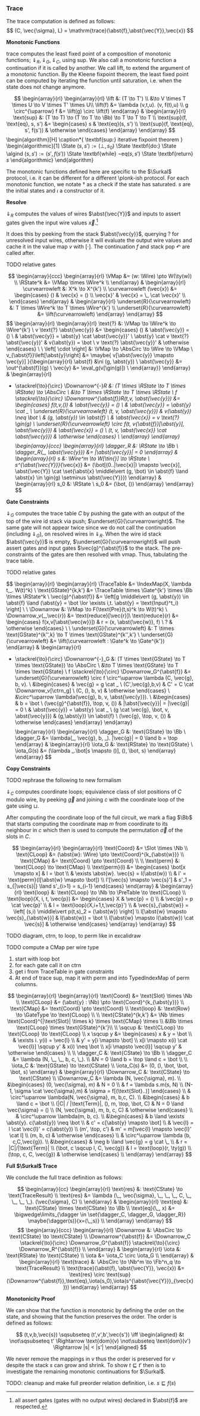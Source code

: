 

### Trace

The trace computation is defined as follows:
$$
(C, \vec{\sigma}, L) = \mathrm{trace}(\abst{f},\abst{\vec{Y}},\vec{x})
$$

**Monotonic Functions**

$\text{trace}$ computes the least fixed point of a composition of monotonic functions; $\Downarrow_R, \Downarrow_G, \Downarrow_C$, using $\text{sup}$. We also call a monotonic function a continuation if it is called by another. We call lift, to extend the argument of a monotonic function. By the Kleene fixpoint theorem, the least fixed point can be computed by iterating the function until saturation, i.e. when the state does not change anymore.

$$
\begin{array}{rl}
\begin{array}{rl}
\lift &: (T \to T') \\
&\to V \times T \times U \to V \times T' \times U\\
\lift(f) &= \lambda (v,t,u). (v, f(t),u) \\
g \circ^{\uparrow} f &= \lift(g) \circ \lift(f) 
\end{array} &
\begin{array}{rl}
\text{sup} &: (T \to T) \to (T \to T \to \Bb) \to T \to T \to T \\
\text{sup}(f, \text{eq}, s, s') &= \begin{cases}
s & \text{eq}(s, s') \\
\text{sup}(f, \text{eq}, s', f(s')) & \otherwise
\end{cases}
\end{array}
\end{array}
$$
\begin{algorithm}[H]
\caption*{
  \textbf{sup:} iterative fixpoint theorem
}
\begin{algorithmic}[1]
  \State $(s,s') := (\bot, s_0)$
  \State \textbf{do:}
    \State \algind $(s,s') := (s',f(s'))$
    \State \textbf{while} $\neg\text{eq}(s,s')$
  \State \textbf{return} $s$
  \end{algorithmic}
\end{algorithm}

The monotonic functions defined here are specific to the $\Surkal$ protocol, i.e. it can be different for a different \plonk-ish protocol. For each monotonic function, we notate $\dagger$ as a check if the state has saturated. $s$ are the initial states and $\iota$ a constructor of it. 

**Resolve**

$\Downarrow_R$ computes the values of wires $\abst{\vec{Y}}$ and inputs to assert gates given the input wire values $\vec{x}$.[^respect]

[^respect]: all assert gates (gates with no output wires) declared in $\abst{f}$ are respected.

 
It does this by peeking from the stack $\abst{\vec{y}}$, querying $\text{?}$ for unresolved input wires, otherwise it will evaluate the output wire values and cache it in the value map $v$ with $[\cdot]$. The continuation $f$ and stack pop $\curvearrowleft$ are called after.

TODO relative gates

$$
\begin{array}{ccc}
\begin{array}{rl}
\VMap &= (w: \Wire) \pto W(\ty(w)) \\
\RState^k &= \VMap \times \Wire^k \\
\end{array}
&
\begin{array}{rl}
\curvearrowleft &: X^k \to X^{k'} \\
\curvearrowleft (\vec{x}) &= \begin{cases}
() & \vec{x} = () \\
\vec{x}' & \vec{x} = \_ \cat \vec{x}' \\
\end{cases}
\end{array}
&
\begin{array}{rl}
\underset{R}{\curvearrowleft} &: T \times \Wire^k \to T \times \Wire^{k'} \\
\underset{R}{\curvearrowleft} &= \lift(\curvearrowleft)
\end{array}
\end{array}
$$
$$
\begin{array}{rl}
\begin{array}{rl}
\text{?} &: \VMap \to \Wire^k \to \Wire^{k'} \\
v \text{?} \abst{\vec{y}} &= \begin{cases}
() & \abst{\vec{y}} = () \\
& \abst{\vec{y}} = \abst{y} \cat \abst{\vec{y}}' \\
\abst{y} \cat v \text{?} \abst{\vec{y}}' & v(\abst{y}) = \bot \\
v \text{?} \abst{\vec{y}}' & \otherwise
\end{cases} \\
\\
\left[ \cdot \right] &: \VMap \to \AbsCirc \to \Wire \to \VMap \\
v_{\abst{f}}\left[\abst{y}\right] &= \maybe{
  v[\abst{\vec{y}} \mapsto \vec{y}]
}{\begin{array}{rl}
  \abst{f} &\ni (g, \abst{y}) \\
  \abst{\vec{y}} &= \out^{\abst{f}}(g) \\
  \vec{y} &= \eval_g(v[\gin(g)]) \\
\end{array}}
\end{array}
&
\begin{array}{rl}
- \stackrel{\to}{\circ} \Downarrow^{-}_R &: (T \times \RState \to T \times \RState) \to \AbsCirc \\
&\to T \times \RState \to T \times \RState \\
f \stackrel{\to}{\circ} \Downarrow^{\abst{f}}_R(t,v, \abst{\vec{y}}) &= \begin{cases}
f(t,v,()) & \abst{\vec{y}} = () \\
 & \abst{\vec{y}} = \abst{y} \cat \_ \\
\underset{R}{\curvearrowleft} (t, v, \abst{\vec{y}}) & v(\abst{y}) \neq \bot \\
 & (g, \abst{y}) \in \abst{f} \\
 & \abst{\vec{x}} = v \text{?} \gin(g) \\
\underset{R}{\curvearrowleft} \circ f(t, v_{\abst{f}}[\abst{y}], \abst{\vec{y}}) 
 & \abst{\vec{x}} = () \\
(t, v, \abst{\vec{x}} \cat \abst{\vec{y}}) & \otherwise
\end{cases} \\
\end{array}
\end{array}
$$
$$
\begin{array}{ccc}
\begin{array}{rl}
\dagger_R &: \RState \to \Bb \\
\dagger_R(\_, \abst{\vec{y}}) &= |\abst{\vec{y}}| = 0 
\end{array}
&
\begin{array}{rl}
s &: \Wire^m \to W[\tin{}] \to \RState \\
s^{\abst{\vec{Y}}}_{\vec{x}} &= (\bot[(0..|\vec{x}|) \mapsto \vec{x}], \abst{\vec{Y}} \cat \set{\abst{x} \middle\vert (g, \bot) \in \abst{f} \land \abst{x} \in \gin(g) \setminus \abst{\vec{Y}}})
\end{array}
&
\begin{array}{rl}
s_0 &: \RState \\
s_0 &= (\bot, ())
\end{array}
\end{array}
$$

**Gate Constraints**

$\Downarrow_G$ computes the trace table $C$ by pushing the gate with an output of the top of the wire id stack via push; $\underset{G}{\curvearrowright}$. The same gate will not appear twice since we do not call the continuation (including $\Downarrow_G$), on resolved wires in $\Downarrow_R$. When the wire id stack $\abst{\vec{y}}$ is empty, $\underset{G}{\curvearrowright}$ will push assert gates and input gates $\vec{g}^{\abst{f}}$ to the stack. The pre-constraints of the gates are then resolved with vmap. Thus, tabulating the trace table.

TODO relative gates

$$
\begin{array}{rl}
\begin{array}{rl}
\TraceTable &= \IndexMap(X, \lambda t,\_. W(t)^k) \\
\text{GState}^{k,k'} &= \TraceTable \times \Gate^{k'} \times \Bb \times \RState^k \\
\vec{g}^{\abst{f}} &= \left[g \middle\vert (g, \abst{y}) \in \abst{f} \land (\abst{y} = \bot \lor \exists i,t. \abst{y} = \text{Input}^t_i) \right] \\
\\
\Downarrow &: \VMap \to F(\text{Pre}(t,s)^k \to W(t)^k) \\
\Downarrow_v(\_,\vec{r}) &= \text{reduce}[\vec{r}]\\
\text{reduce}(r) &= \begin{cases}
f(x,v[\abst{\vec{w}}]) & r = (x, \abst{\vec{w}}, f) \\
? & \otherwise
\end{cases} \\
\\
\underset{G}{\curvearrowleft} &: T \times \text{GState}^{k'',k} \to T \times \text{GState}^{k'',k'} \\
\underset{G}{\curvearrowleft} &= \lift(\curvearrowleft : \Gate^k \to \Gate^{k'})
\end{array} &
\begin{array}{rl}
- \stackrel{\to}{\circ} \Downarrow^{-}_G &: (T \times \text{GState} \to T \times \text{GState}) \to \AbsCirc \\
&\to T \times \text{GState} \to T \times \text{GState} \\
f \stackrel{\to}{\circ} \Downarrow_G^{\abst{f}} &= \underset{G}{\curvearrowleft} \circ f \circ^\uparrow \lambda (C, \vec{g}, b, v). \\
&\begin{cases}
& \vec{g} = g \cat \_ \\
(C',\vec{g},b,v)
& C' = C \cat \Downarrow_v[\ctrn_g] \\
(C, (), b, v)
& \otherwise
\end{cases} \\
&\circ^\uparrow \lambda(\vec{g}, b, v, \abst{\vec{y}}). \\
&\begin{cases}
& b = \bot \\
(\vec{g}^{\abst{f}}, \top, v, ())
& |\abst{\vec{y}}| = |\vec{g}| = 0 \\
& \abst{\vec{y}} = \abst{y} \cat \_ \\
(g \cat \vec{g}, \bot, v, \abst{\vec{y}})
& (g,\abst{y}) \in \abst{f} \\
(\vec{g}, \top, v, ())
& \otherwise
\end{cases}
\end{array}
\end{array}
$$
$$
\begin{array}{rl}
\begin{array}{rl}
\dagger_G &: \text{GState} \to \Bb \\
\dagger_G &= \lambda(\_, \vec{g}, b, \_). |\vec{g}| = 0 \land b = \top
\end{array} &
\begin{array}{rl}
\iota_G &: \text{RState} \to \text{GState} \\
\iota_G(s) &= (\lambda \_.\bot[s \mapsto ()], (), \bot, s)
\end{array}
\end{array}
$$

**Copy Constraints**

TODO rephrase the following to new formalism

$\Downarrow_C$ computes coordinate loops; equivalence class of slot positions of $C$ modulo wire, by peeking $\vec{g}$ and joining $c$ with the coordinate loop of the gate using $\sqcup$.

After computing the coordinate loop of the full circuit, we mark a flag $\Bb$ that starts computing the coordinate map $m$ from coordinate to its neighbour in $c$ which then is used to compute the permutation $\vec{\sigma}$ of the slots in $C$.

$$
\begin{array}{rl}
\begin{array}{rl}
\text{Coord} &= \Slot \times \Nb \\
\text{CLoop} &= (\abst{w}: \Wire) \pto \text{Coord}^{k_{\abst{w}}} \\
\text{CMap} &= \text{Coord} \pto \text{Coord} \\
\\
\text{perm} &: \text{CLoop} \to \text{CMap} \\
\text{perm}(l) &= \begin{cases}
\bot[x \mapsto x] & l = \bot \\
& \exists \abst{w}. \vec{s} = l(\abst{w}) \\
& l' = \text{perm}(l[\abst{w} \mapsto \bot]) \\
l'[\vec{s} \mapsto \vec{s}'] & s'_1 = s_{|\vec{s}|} \land s'_{i>1} = s_{i-1}
\end{cases}
\end{array} &
\begin{array}{rl}
\text{loop} &: \text{CLoop} \to \Nb \to \PreTable \to \text{CLoop} \\
\text{loop}(X, i, t, \vec{p}) &= \begin{cases}
X & \vec{p} = () \\
& \vec{p} = p \cat \vec{p}' \\
& l = \text{loop}(X,i+1,t,\vec{p}') \\
& \vec{s}_{\abst{w}} = \left[ (s,i) \middle\vert p(t,s)_2 = (\abst{w}) \right] \\
l[\abst{w} \mapsto \vec{s}_{\abst{w}}]
& l(\abst{w}) = \bot \\
l[\abst{w} \mapsto l(\abst{w}) \cat \vec{s}] & \otherwise
\end{cases}
\end{array}
\end{array}
$$

TODO diagram, ctrn, to loop, to perm like in excalidraw

TODO compute a CMap per wire type

1. start with loop bot
2. for each gate call it on ctrn
3. get i from TraceTable in gate constraints
4. At end of trace sup, map it with perm and into TypedIndexMap of perm columns.

$$
\begin{array}{rl}
\begin{array}{rl}
\text{Coord} &= \text{Slot} \times \Nb \\
\text{CLoop} &= (\abst{y} : \Nb) \pto \text{Coord}^{k_{\abst{y}}} \\
\text{CMap} &= \text{Coord} \pto \text{Coord} \\
\text{loop} &: \text{Row} \to \GateType \to \text{CLoop} \\
\\
\text{CState}^{k,k'} &= \Nb \times \text{Coord}^{|\text{Slot}| \times k} \times \text{CMap} \times \\
&\Bb \times \text{CLoop} \times \text{GState}^{k'}\\
\\
\sqcup &: \text{CLoop} \to \text{CLoop} \to \text{CLoop} \\
x \sqcup y &= \begin{cases}
x & y = \bot \\
& \exists i. y(i) = \vec{l} \\
& y' = y[i \mapsto \bot] \\
x[i \mapsto x(i) \cat \vec{l}] \sqcup y'
& x(i) \neq \bot \\
x[i \mapsto \vec{l}] \sqcup y'
& \otherwise
\end{cases} \\
\\
\dagger_C &: \text{CState} \to \Bb \\
\dagger_C &= \lambda (N, \_, \_, b, c, \_). \\
&N = 0 \land b = \top \land c = \bot \\
\\
\iota_C &: \text{GState} \to \text{CState} \\
\iota_C(s) &= (0, (), \bot, \bot, \bot, s)
\end{array}
&
\begin{array}{rl}
\Downarrow_C &: \text{CState} \to \text{CState} \\
\Downarrow_C &= \lambda (N, \vec{\sigma}, m). \\
&\begin{cases}
(0, \vec{\sigma}, m) & N = 0 \\
& f = \lambda s.m(s, N) \\
(N-1, \sigma \cat \vec{\sigma},m)
& \sigma = f[(\text{Slot}..)]
\end{cases} \\
& \circ^\uparrow \lambda(N, \vec{\sigma}, m, b,c, C). \\
&\begin{cases}
& b \land c = \bot \\
(|C| / |\text{Term}|, (), m, \top, \bot, C)
& N = 0 \land  \vec{\sigma} = () \\
(N, \vec{\sigma}, m, b, c, C)
& \otherwise
\end{cases} \\
& \circ^\uparrow \lambda(m, b, c). \\
&\begin{cases}
& b \land \exists \abst{y}. c(\abst{y}) \neq \bot \\
& c' = c[\abst{y} \mapsto \bot] \\
& \vec{l} = l \cat \vec{l}' = c(\abst{y}) \\
(m', \top, c')
& m' = m[\vec{l} \mapsto \vec{l}' \cat l] \\
(m, b, c) & \otherwise
\end{cases} \\
& \circ^\uparrow \lambda (b, c,C,\vec{g}). \\
&\begin{cases}
& \neg b \land \vec{g} = g \cat \_ \\
& r = |C|/|\text{Term}| \\
(\bot, c \sqcup l, C, \vec{g})
& l = \text{loop}(r, \ty(g)) \\
(\top, c, C, \vec{g}) & \otherwise
\end{cases} \\
\end{array}
\end{array}
$$

**Full $\Surkal$ Trace**

We conclude the full trace definition as follows:

$$
\begin{array}{cc}
\begin{array}{rl}
\text{res} &: \text{CState} \to \text{TraceResult} \\
\text{res} &= \lambda (\_, \vec{\sigma}, \_, \_, \_, C, \_, \_, \_, \_). (\vec{\sigma}, C) \\
\end{array}
&
\begin{array}{rl}
\text{eq} &: \text{CState} \times \text{CState} \to \Bb \\
\text{eq}(\_, x) &= \bigwedge\limits_{\dagger \in \set{\dagger_C, \dagger_G, \dagger_R}} \maybe{\dagger(s)}{x=(\_,s)} \\
\end{array}
\end{array}
$$
$$
\begin{array}{ccc}
\begin{array}{rl}
\Downarrow &: \AbsCirc \to \text{CState} \to \text{CState} \\
\Downarrow^{\abst{f}} &= \Downarrow_C \stackrel{\to}{\circ} \Downarrow_G^{\abst{f}} \stackrel{\to}{\circ} \Downarrow_R^{\abst{f}} \\
\end{array}
&
\begin{array}{rl}
\iota &: \text{RState} \to \text{CState} \\
\iota &= \iota_C \circ \iota_G \\
\end{array}
&
\begin{array}{rl}
\text{trace} &: \AbsCirc \to \Nb^m \to \Fb^n_q \to \text{TraceResult} \\
\text{trace}(\abst{f}, \abst{\vec{Y}}, \vec{x})
&= \text{res} \circ \text{sup}(\Downarrow^{\abst{f}},\text{eq},\iota(s_0),\iota(s^{\abst{\vec{Y}}}_{\vec{x}}))
\end{array}
\end{array}
$$

**Monotonicity Proof**

We can show that the function is monotonic by defining the order on the state, and showing that the function preserves the order. The order is defined as follows:

$$
(t,v,b,\vec{s}) \sqsubseteq (t',v',b',\vec{s'}) \iff
\begin{aligned}
  &t \not\sqsubseteq t' \Rightarrow \text{dom}(v) \not\subseteq \text{dom}(v') \Rightarrow |s| < |s'|
\end{aligned}
$$

We never remove the mappings in $v$ thus the order is preserved for $v$ despite the stack $s$ can grow and shrink. To show $t \sqsubseteq t'$ then is to investigate the remaining monotonic continuations for $\Surkal$.

TODO: cleanup and make full preorder relation definition, i.e. $s \sqsubseteq f(s)$
